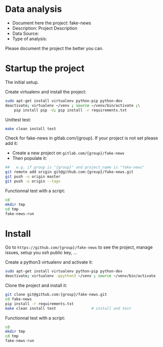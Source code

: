 # Data analysis
- Document here the project: fake-news
- Description: Project Description
- Data Source:
- Type of analysis:

Please document the project the better you can.

# Startup the project

The initial setup.

Create virtualenv and install the project:
```bash
sudo apt-get install virtualenv python-pip python-dev
deactivate; virtualenv ~/venv ; source ~/venv/bin/activate ;\
    pip install pip -U; pip install -r requirements.txt
```

Unittest test:
```bash
make clean install test
```

Check for fake-news in gitlab.com/{group}.
If your project is not set please add it:

- Create a new project on `gitlab.com/{group}/fake-news`
- Then populate it:

```bash
##   e.g. if group is "{group}" and project_name is "fake-news"
git remote add origin git@github.com:{group}/fake-news.git
git push -u origin master
git push -u origin --tags
```

Functionnal test with a script:

```bash
cd
mkdir tmp
cd tmp
fake-news-run
```

# Install

Go to `https://github.com/{group}/fake-news` to see the project, manage issues,
setup you ssh public key, ...

Create a python3 virtualenv and activate it:

```bash
sudo apt-get install virtualenv python-pip python-dev
deactivate; virtualenv -ppython3 ~/venv ; source ~/venv/bin/activate
```

Clone the project and install it:

```bash
git clone git@github.com:{group}/fake-news.git
cd fake-news
pip install -r requirements.txt
make clean install test                # install and test
```
Functionnal test with a script:

```bash
cd
mkdir tmp
cd tmp
fake-news-run
```
